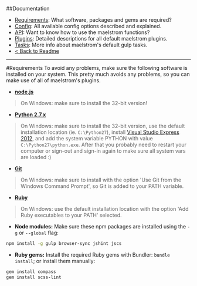 ##Documentation
- [Requirements][docs-requirements]: What software, packages and gems are required?
- [Config][docs-config]: All available config options described and explained.
- [API][docs-api]: Want to know how to use the maelstrom functions?
- [Plugins][docs-plugins]: Detailed descriptions for all default maelstrom plugins.
- [Tasks][docs-tasks]: More info about maelstrom's default gulp tasks.
- [< Back to Readme](../README.md)

--------------------------------------------------------------------------------


#Requirements
To avoid any problems, make sure the following software is installed on your system. This pretty much avoids any problems, so you can make use of all of maelstrom's plugins.

- **[node.js][url-nodejs]**
> On Windows: make sure to install the 32-bit version!

- **[Python 2.7.x][url-python]**
> On Windows: make sure to install the 32-bit version, use the default installation location (ie. `C:\Python27`), install [Visual Studio Express 2012][url-vsx2012], and add the system variable PYTHON with value `C:\Python27\python.exe`. After that you probably need to restart your computer or sign-out and sign-in again to make sure all system vars are loaded :)

- **[Git][url-git]**
> On Windows: make sure to install with the option 'Use Git from the Windows Command Prompt', so Git is added to your PATH variable.

- **[Ruby][url-ruby]**
> On Windows: use the default installation location with the option 'Add Ruby executables to your PATH' selected.

- **Node modules:**
Make sure these npm packages are installed using the `-g` or `--global` flag:
```bash
npm install -g gulp browser-sync jshint jscs
```

- **Ruby gems:**
Install the required Ruby gems with Bundler: `bundle install`; or install them manually:
```bash
gem install compass
gem install scss-lint
```

[url-nodejs]: https://nodejs.org/download/
[url-python]: https://www.python.org/downloads/release/python-279/
[url-vsx2012]: http://go.microsoft.com/?linkid=9816758
[url-git]: http://git-scm.com/downloads
[url-ruby]: https://www.ruby-lang.org/en/documentation/installation/#rubyinstaller

[docs-requirements]: requirements.md
[docs-config]: config.md
[docs-api]: api.md
[docs-plugins]: plugins.md
[docs-tasks]: tasks.md
